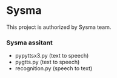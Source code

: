 # Sysma
This project is authorized by Sysma team.

### Sysma assitant
* pypyttsx3.py (text to speech)
* pygtts.py (text to speech)
* recognition.py (speech to text)

